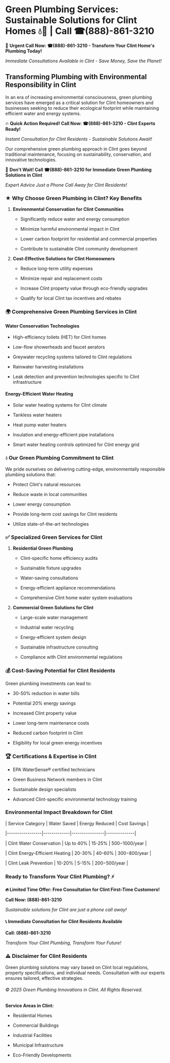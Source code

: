 # Green Plumbing Services: Sustainable Solutions for Clint Homes 💧🌿 | Call ☎(888)-861-3210

🚨 **Urgent Call Now: ☎(888)-861-3210 - Transform Your Clint Home's Plumbing Today!**
*Immediate Consultations Available in Clint - Save Money, Save the Planet!*

## Transforming Plumbing with Environmental Responsibility in Clint

In an era of increasing environmental consciousness, green plumbing services have emerged as a critical solution for Clint homeowners and businesses seeking to reduce their ecological footprint while maintaining efficient water and energy systems. 

🔥 **Quick Action Required! Call Now: ☎(888)-861-3210 - Clint Experts Ready!**
*Instant Consultation for Clint Residents - Sustainable Solutions Await!*

Our comprehensive green plumbing approach in Clint goes beyond traditional maintenance, focusing on sustainability, conservation, and innovative technologies.

🚨 **Don't Wait! Call ☎(888)-861-3210 for Immediate Green Plumbing Solutions in Clint**
*Expert Advice Just a Phone Call Away for Clint Residents!*

### ★ Why Choose Green Plumbing in Clint? Key Benefits

1. **Environmental Conservation for Clint Communities** 
   - Significantly reduce water and energy consumption
   - Minimize harmful environmental impact in Clint
   - Lower carbon footprint for residential and commercial properties
   - Contribute to sustainable Clint community development

2. **Cost-Effective Solutions for Clint Homeowners** 
   - Reduce long-term utility expenses
   - Minimize repair and replacement costs
   - Increase Clint property value through eco-friendly upgrades
   - Qualify for local Clint tax incentives and rebates

### 🌍 Comprehensive Green Plumbing Services in Clint

#### Water Conservation Technologies
- High-efficiency toilets (HET) for Clint homes
- Low-flow showerheads and faucet aerators
- Greywater recycling systems tailored to Clint regulations
- Rainwater harvesting installations
- Leak detection and prevention technologies specific to Clint infrastructure

#### Energy-Efficient Water Heating
- Solar water heating systems for Clint climate
- Tankless water heaters
- Heat pump water heaters
- Insulation and energy-efficient pipe installations
- Smart water heating controls optimized for Clint energy grid

### 💧 Our Green Plumbing Commitment to Clint

We pride ourselves on delivering cutting-edge, environmentally responsible plumbing solutions that:
- Protect Clint's natural resources
- Reduce waste in local communities
- Lower energy consumption
- Provide long-term cost savings for Clint residents
- Utilize state-of-the-art technologies

### ✅ Specialized Green Services for Clint

1. **Residential Green Plumbing**
   - Clint-specific home efficiency audits
   - Sustainable fixture upgrades
   - Water-saving consultations
   - Energy-efficient appliance recommendations
   - Comprehensive Clint home water system evaluations

2. **Commercial Green Solutions for Clint**
   - Large-scale water management
   - Industrial water recycling
   - Energy-efficient system design
   - Sustainable infrastructure consulting
   - Compliance with Clint environmental regulations

### 💰 Cost-Saving Potential for Clint Residents

Green plumbing investments can lead to:
- 30-50% reduction in water bills
- Potential 20% energy savings
- Increased Clint property value
- Lower long-term maintenance costs
- Reduced carbon footprint in Clint
- Eligibility for local green energy incentives

### 🏆 Certifications & Expertise in Clint

- EPA WaterSense® certified technicians
- Green Business Network members in Clint
- Sustainable design specialists
- Advanced Clint-specific environmental technology training

### Environmental Impact Breakdown for Clint

| Service Category | Water Saved | Energy Reduced | Cost Savings |
|-----------------|-------------|----------------|--------------|
| Clint Water Conservation | Up to 40% | 15-25% | $500-$1000/year |
| Clint Energy-Efficient Heating | 20-30% | 40-60% | $300-$800/year |
| Clint Leak Prevention | 10-20% | 5-15% | $200-$500/year |

### Ready to Transform Your Clint Plumbing? ⚡

**🔥 Limited Time Offer: Free Consultation for Clint First-Time Customers!**

**Call Now: (888)-861-3210**
*Sustainable solutions for Clint are just a phone call away!*

#### 📞 Immediate Consultation for Clint Residents Available

**Call: (888)-861-3210**
*Transform Your Clint Plumbing, Transform Your Future!*

### ⚠️ Disclaimer for Clint Residents

Green plumbing solutions may vary based on Clint local regulations, property specifications, and individual needs. Consultation with our experts ensures tailored, effective strategies.

###### © 2025 Green Plumbing Innovations in Clint. All Rights Reserved.

**Service Areas in Clint:** 
- Residential Homes
- Commercial Buildings
- Industrial Facilities
- Municipal Infrastructure
- Eco-Friendly Developments